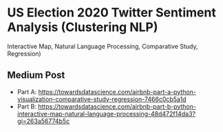 # US Election 2020 Twitter Sentiment Analysis (Clustering NLP)
Interactive Map, Natural Language Processing, Comparative Study, Regression)

## Medium Post
- Part A: https://towardsdatascience.com/airbnb-part-a-python-visualization-comparative-study-regression-7466c0cb5a1d
- Part B: https://towardsdatascience.com/airbnb-part-b-python-interactive-map-natural-language-processing-48d472f14da3?gi=263a56774b5c
